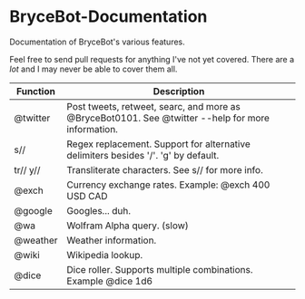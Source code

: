 BryceBot-Documentation
======================

Documentation of BryceBot's various features.

Feel free to send pull requests for anything I've not yet covered. There are a *lot* and I may never be able to cover them all.

 Function | Description
--------- | -------------
@twitter  | Post tweets, retweet, searc, and more as @BryceBot0101. See @twitter --help for more information.
s//       | Regex replacement. Support for alternative delimiters besides '/'. 'g' by default.
tr// y//  | Transliterate characters. See s// for more info.
@exch     | Currency exchange rates. Example: @exch 400 USD CAD
@google   | Googles... duh.
@wa       | Wolfram Alpha query. (slow)
@weather  | Weather information.
@wiki     | Wikipedia lookup.
@dice     | Dice roller. Supports multiple combinations. Example @dice 1d6
